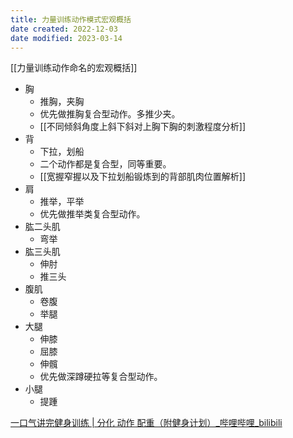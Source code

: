 ```yaml
---
title: 力量训练动作模式宏观概括
date created: 2022-12-03
date modified: 2023-03-14
---
```


[[力量训练动作命名的宏观概括]]

- 胸
	- 推胸，夹胸
	- 优先做推胸复合型动作。多推少夹。
	- [[不同倾斜角度上斜下斜对上胸下胸的刺激程度分析]]
- 背
	- 下拉，划船
	- 二个动作都是复合型，同等重要。
	- [[宽握窄握以及下拉划船锻炼到的背部肌肉位置解析]]
- 肩
	- 推举，平举
	- 优先做推举类复合型动作。
- 肱二头肌
	- 弯举
- 肱三头肌
	- 伸肘
	- 推三头
- 腹肌
	- 卷腹
	- 举腿
- 大腿
	- 伸膝
	- 屈膝
	- 伸髖
	- 优先做深蹲硬拉等复合型动作。
- 小腿
	- 提踵

[一口气讲完健身训练 | 分化 动作 配重（附健身计划）\_哔哩哔哩\_bilibili](https://www.bilibili.com/video/BV19L4y1w7zN/?spm_id_from=333.999.0.0&vd_source=c16ee9cfb2023d2af8428dbfe604b72f)
